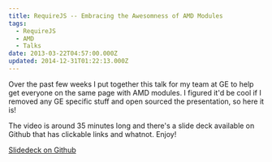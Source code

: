 ```yaml
---
title: RequireJS -- Embracing the Awesomness of AMD Modules
tags:
  - RequireJS
  - AMD
  - Talks
date: 2013-03-22T04:57:00.000Z
updated: 2014-12-31T01:22:13.000Z
---
```


Over the past few weeks I put together this talk for my team at GE to help get
everyone on the same page with AMD modules. I figured it'd be cool if I removed
any GE specific stuff and open sourced the presentation, so here it is!

<!-- youtube embed -->

The video is around 35 minutes long and there's a slide deck available on Github
that has clickable links and whatnot. Enjoy!

[Slidedeck on Github](https://github.com/robdodson/requirejs-presentation)
